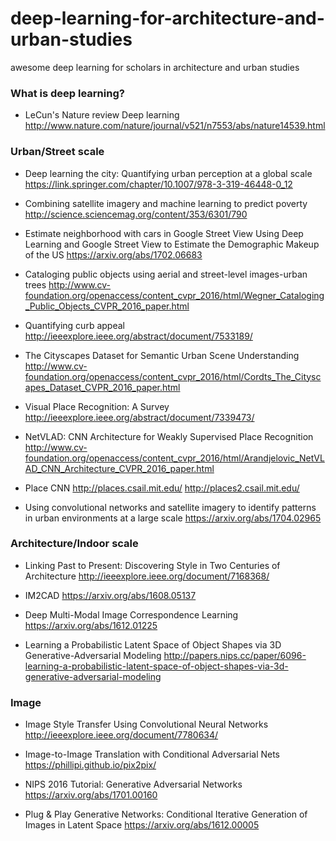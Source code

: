 # deep-learning-for-architecture-and-urban-studies
awesome deep learning for scholars in architecture and urban studies


### What is deep learning?
- LeCun's Nature review
Deep learning
http://www.nature.com/nature/journal/v521/n7553/abs/nature14539.html



### Urban/Street scale

- Deep learning the city: Quantifying urban perception at a global scale
https://link.springer.com/chapter/10.1007/978-3-319-46448-0_12

- Combining satellite imagery and machine learning to predict poverty
http://science.sciencemag.org/content/353/6301/790

- Estimate neighborhood with cars in Google Street View 
Using Deep Learning and Google Street View to Estimate the Demographic Makeup of the US
https://arxiv.org/abs/1702.06683

- Cataloging public objects using aerial and street-level images-urban trees
http://www.cv-foundation.org/openaccess/content_cvpr_2016/html/Wegner_Cataloging_Public_Objects_CVPR_2016_paper.html

- Quantifying curb appeal
http://ieeexplore.ieee.org/abstract/document/7533189/

- The Cityscapes Dataset for Semantic Urban Scene Understanding
http://www.cv-foundation.org/openaccess/content_cvpr_2016/html/Cordts_The_Cityscapes_Dataset_CVPR_2016_paper.html

- Visual Place Recognition: A Survey
http://ieeexplore.ieee.org/abstract/document/7339473/

- NetVLAD: CNN Architecture for Weakly Supervised Place Recognition
http://www.cv-foundation.org/openaccess/content_cvpr_2016/html/Arandjelovic_NetVLAD_CNN_Architecture_CVPR_2016_paper.html

- Place CNN
http://places.csail.mit.edu/  http://places2.csail.mit.edu/

- Using convolutional networks and satellite imagery to identify patterns in urban environments at a large scale
https://arxiv.org/abs/1704.02965

### Architecture/Indoor scale

- Linking Past to Present: Discovering Style in Two Centuries of Architecture
http://ieeexplore.ieee.org/document/7168368/

- IM2CAD
https://arxiv.org/abs/1608.05137

- Deep Multi-Modal Image Correspondence Learning
https://arxiv.org/abs/1612.01225

- Learning a Probabilistic Latent Space of Object Shapes via 3D Generative-Adversarial Modeling
http://papers.nips.cc/paper/6096-learning-a-probabilistic-latent-space-of-object-shapes-via-3d-generative-adversarial-modeling


### Image

- Image Style Transfer Using Convolutional Neural Networks
http://ieeexplore.ieee.org/document/7780634/

- Image-to-Image Translation with Conditional Adversarial Nets
https://phillipi.github.io/pix2pix/

- NIPS 2016 Tutorial: Generative Adversarial Networks
https://arxiv.org/abs/1701.00160

- Plug & Play Generative Networks: Conditional Iterative Generation of Images in Latent Space
https://arxiv.org/abs/1612.00005
